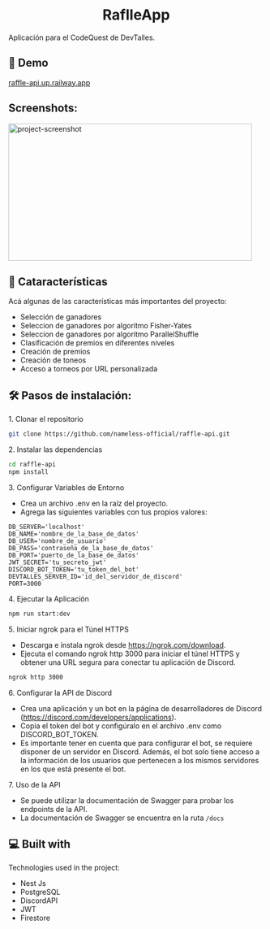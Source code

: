 <h1 align="center" id="title">RaflleApp</h1>

<p id="description">Aplicación para el CodeQuest de DevTalles.</p>

<h2>🚀 Demo</h2>

[raffle-api.up.railway.app](raffle-api.up.railway.app)

<h2>Screenshots:</h2>

<img src="https://firebasestorage.googleapis.com/v0/b/nameless-afa75.appspot.com/o/screenshot%2F1710748122157-Screenshot%202024-03-18%20014634.png?alt=media&amp;token=11a2be52-bd19-43f4-9709-b4050d98c024" alt="project-screenshot" width="480" height="270/">
  
  
<h2>🧐 Cataracterísticas</h2>

Acá algunas de las características más importantes del proyecto:

- Selección de ganadores
- Seleccion de ganadores por algoritmo Fisher-Yates
- Seleccion de ganadores por algoritmo ParallelShuffle
- Clasificación de premios en diferentes niveles
- Creación de premios
- Creación de toneos
- Acceso a torneos por URL personalizada

<h2>🛠️ Pasos de instalación:</h2>

<p>1. Clonar el repositorio</p>

```bash
git clone https://github.com/nameless-official/raffle-api.git
```

<p>2. Instalar las dependencias</p>

```bash
cd raffle-api
npm install
```

<p>3. Configurar Variables de Entorno</p>

- Crea un archivo .env en la raíz del proyecto.
- Agrega las siguientes variables con tus propios valores:

```
DB_SERVER='localhost'
DB_NAME='nombre_de_la_base_de_datos'
DB_USER='nombre_de_usuario'
DB_PASS='contraseña_de_la_base_de_datos'
DB_PORT='puerto_de_la_base_de_datos'
JWT_SECRET='tu_secreto_jwt'
DISCORD_BOT_TOKEN='tu_token_del_bot'
DEVTALLES_SERVER_ID='id_del_servidor_de_discord'
PORT=3000
```

<p>4. Ejecutar la Aplicación</p>

```bash
npm run start:dev
```

<p>5. Iniciar ngrok para el Túnel HTTPS</p>

- Descarga e instala ngrok desde https://ngrok.com/download.
- Ejecuta el comando ngrok http 3000 para iniciar el túnel HTTPS y obtener una URL segura para conectar tu aplicación de Discord.

```bash
ngrok http 3000
```

<p>6. Configurar la API de Discord</p>

- Crea una aplicación y un bot en la página de desarrolladores de Discord (https://discord.com/developers/applications).
- Copia el token del bot y configúralo en el archivo .env como DISCORD_BOT_TOKEN.
- Es importante tener en cuenta que para configurar el bot, se requiere disponer de un servidor en Discord. Además, el bot solo tiene acceso a la información de los usuarios que pertenecen a los mismos servidores en los que está presente el bot.

<p>7. Uso de la API</p>

- Se puede utilizar la documentación de Swagger para probar los endpoints de la API.
- La documentación de Swagger se encuentra en la ruta `/docs`

<h2>💻 Built with</h2>

Technologies used in the project:

- Nest Js
- PostgreSQL
- DiscordAPI
- JWT
- Firestore
